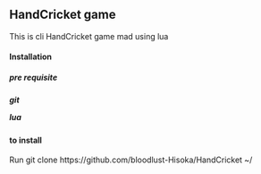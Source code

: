 <h2>HandCricket game</h2>
<p>This is cli HandCricket game mad using lua</p>
<h4>Installation</h4>
<h5>pre requisite<h5>
<p>git</p>
<p>lua</p>
<h4>to install</h4>
<p>Run git clone https://github.com/bloodlust-Hisoka/HandCricket ~/ </p>
